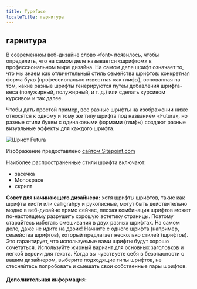 ```yaml
---
title: Typeface
localeTitle: гарнитура
---
```

## гарнитура

В современном веб-дизайне слово «font» появилось, чтобы определить, что на самом деле называется «шрифтом» в профессиональном мире дизайна. На самом деле шрифт означает то, что мы знаем как отличительный стиль семейства шрифтов: конкретная форма букв (профессионально известная как глифы), основанная на том, какие разные шрифты генерируются путем добавления шрифта-веса (полужирный, полужирный, и т. д.) или сделать курсивом курсивом и так далее.

Чтобы дать простой пример, все разные шрифты на изображении ниже относятся к одному и тому же типу шрифта под названием «Futura», но разные стили буквы с одинаковыми формами (глифы) создают разные визуальные эффекты для каждого шрифта.

![Шрифт Futura](https://dab1nmslvvntp.cloudfront.net/wp-content/uploads/2009/10/Futura.gif)

Изображение предоставлено [сайтом Sitepoint.com](https://www.sitepoint.com/typography-concordant-contrasting-conflicting/)

Наиболее распространенные стили шрифта включают:

*   засечка
*   Monospace
*   скрипт

**Совет для начинающего дизайнера:** хотя шрифты шрифтов, такие как шрифты кисти или calligrahpy и рукописные, могут быть действительно модно в веб-дизайне прямо сейчас, плохая комбинация шрифтов может по-настоящему разрушить хорошую эстетику страницы. Поэтому старайтесь избегать смешивания в двух разных шрифтах. На самом деле, даже не идите на двоих! Начните с одного шрифта (например, семейства шрифтов), который предлагает несколько стилей (шрифтов). Это гарантирует, что используемые вами шрифты будут хорошо сочетаться. Используйте жирный вариант для основных заголовков и легкой версии для текста. Когда вы чувствуете себя в безопасности с вашим дизайнером, выберите подходящие типы шрифтов, не стесняйтесь попробовать и смешать свои собственные пары шрифтов.

#### Дополнительная информация: